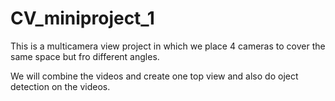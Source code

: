 # CV_miniproject_1

This is a multicamera view project in which we place 4 cameras to cover the same space but fro different angles. 

We will combine the videos and create one top view and also do oject detection on the videos.
